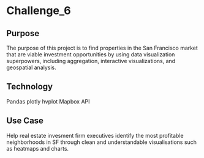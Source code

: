 # Challenge_6
## Purpose
The purpose of this project is to find properties in the San Francisco market that are viable investment opportunities by using data visualization superpowers, including aggregation, interactive visualizations, and geospatial analysis.
## Technology
Pandas
plotly
hvplot
Mapbox API
## Use Case
Help real estate invesment firm executives identify the most profitable neighborhoods in SF through clean and understandable visualisations such as heatmaps and charts.
